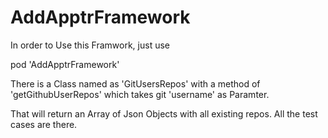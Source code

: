 # AddApptrFramework

In order to Use this Framwork, just use 

pod 'AddApptrFramework'

There is a Class named as 'GitUsersRepos' with a method of 'getGithubUserRepos' which takes git 'username' as Paramter.

That will return an Array of Json Objects with all existing repos. All the test cases are there.
